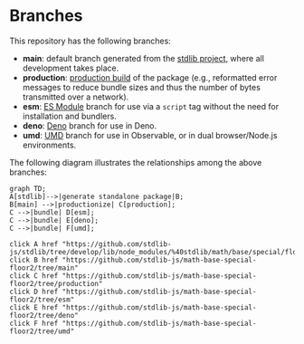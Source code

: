 <!--

@license Apache-2.0

Copyright (c) 2022 The Stdlib Authors.

Licensed under the Apache License, Version 2.0 (the "License");
you may not use this file except in compliance with the License.
You may obtain a copy of the License at

    http://www.apache.org/licenses/LICENSE-2.0

Unless required by applicable law or agreed to in writing, software
distributed under the License is distributed on an "AS IS" BASIS,
WITHOUT WARRANTIES OR CONDITIONS OF ANY KIND, either express or implied.
See the License for the specific language governing permissions and
limitations under the License.

-->

# Branches

This repository has the following branches:

-   **main**: default branch generated from the [stdlib project][stdlib-url], where all development takes place.
-   **production**: [production build][production-url] of the package (e.g., reformatted error messages to reduce bundle sizes and thus the number of bytes transmitted over a network).
-   **esm**: [ES Module][esm-url] branch for use via a `script` tag without the need for installation and bundlers.
-   **deno**: [Deno][deno-url] branch for use in Deno.
-   **umd**: [UMD][umd-url] branch for use in Observable, or in dual browser/Node.js environments.

The following diagram illustrates the relationships among the above branches:

```mermaid
graph TD;
A[stdlib]-->|generate standalone package|B;
B[main] -->|productionize| C[production];
C -->|bundle| D[esm];
C -->|bundle| E[deno];
C -->|bundle| F[umd];

click A href "https://github.com/stdlib-js/stdlib/tree/develop/lib/node_modules/%40stdlib/math/base/special/floor2"
click B href "https://github.com/stdlib-js/math-base-special-floor2/tree/main"
click C href "https://github.com/stdlib-js/math-base-special-floor2/tree/production"
click D href "https://github.com/stdlib-js/math-base-special-floor2/tree/esm"
click E href "https://github.com/stdlib-js/math-base-special-floor2/tree/deno"
click F href "https://github.com/stdlib-js/math-base-special-floor2/tree/umd"
```

[stdlib-url]: https://github.com/stdlib-js/stdlib/tree/develop/lib/node_modules/%40stdlib/math/base/special/floor2
[production-url]: https://github.com/stdlib-js/math-base-special-floor2/tree/production
[deno-url]: https://github.com/stdlib-js/math-base-special-floor2/tree/deno
[umd-url]: https://github.com/stdlib-js/math-base-special-floor2/tree/umd
[esm-url]: https://github.com/stdlib-js/math-base-special-floor2/tree/esm